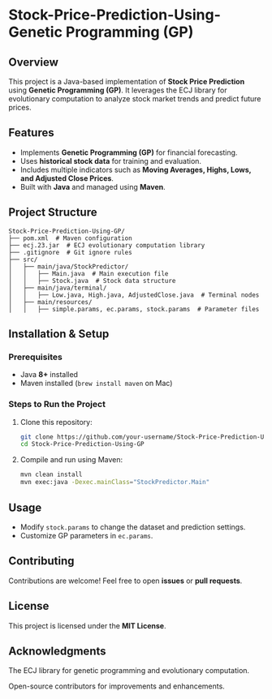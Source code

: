 # Stock-Price-Prediction-Using-Genetic Programming (GP)

## Overview
This project is a Java-based implementation of **Stock Price Prediction** using **Genetic Programming (GP)**. It leverages the ECJ library for evolutionary computation to analyze stock market trends and predict future prices.

## Features
- Implements **Genetic Programming (GP)** for financial forecasting.
- Uses **historical stock data** for training and evaluation.
- Includes multiple indicators such as **Moving Averages, Highs, Lows, and Adjusted Close Prices**.
- Built with **Java** and managed using **Maven**.

## Project Structure
```
Stock-Price-Prediction-Using-GP/
├── pom.xml  # Maven configuration
├── ecj.23.jar  # ECJ evolutionary computation library
├── .gitignore  # Git ignore rules
├── src/
│   ├── main/java/StockPredictor/
│   │   ├── Main.java  # Main execution file
│   │   ├── Stock.java  # Stock data structure
│   ├── main/java/terminal/
│   │   ├── Low.java, High.java, AdjustedClose.java  # Terminal nodes
│   ├── main/resources/
│   │   ├── simple.params, ec.params, stock.params  # Parameter files
```

## Installation & Setup
### **Prerequisites**
- Java **8+** installed
- Maven installed (`brew install maven` on Mac)

### **Steps to Run the Project**
1. Clone this repository:
   ```sh
   git clone https://github.com/your-username/Stock-Price-Prediction-Using-GP.git
   cd Stock-Price-Prediction-Using-GP
   ```
2. Compile and run using Maven:
   ```sh
   mvn clean install
   mvn exec:java -Dexec.mainClass="StockPredictor.Main"
   ```

## Usage
- Modify `stock.params` to change the dataset and prediction settings.
- Customize GP parameters in `ec.params`.

## Contributing
Contributions are welcome! Feel free to open **issues** or **pull requests**.

## License
This project is licensed under the **MIT License**.

## Acknowledgments

The ECJ library for genetic programming and evolutionary computation.

Open-source contributors for improvements and enhancements.




